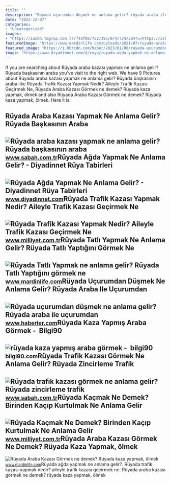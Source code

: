 ```yaml
---
title: ""
description: "Rüyada uçurumdan düşmek ne anlama gelir? rüyada araba ile uçurumdan"
date: "2022-12-07"
categories:
- "Uncategorized"
images:
- "https://iasbh.tmgrup.com.tr/f4af08/752/395/0/4/724/384?u=https://isbh.tmgrup.com.tr/sbh/2021/08/31/ruyada-araba-kazasi-yapmak-ne-anlama-gelir-ruyada-baskasinin-araba-kazasi-yaptigini-gormek-ne-demek-1630405746401.jpg"
featuredImage: "https://www.mardinlife.com/uploads/2021/07/ruyada-araba-kazasi-gormek-ne-demek-ruyada-kaza-yapmak-kazada-olmek-kazadan-kurtulmak-ne-anlama-gelir-68556.png?234234.234234"
featured_image: "https://i.hbrcdn.com/haber/2023/01/06/ruyada-ucurumdan-dusmek-ne-anlama-gelir-ruyada-15542478_9702_amp.jpg"
image: "https://www.diyadinnet.com/d/ruya/ruyada-agda-yapmak-ne-anlama-gelir-2994.jpg"
---
```


If you are searching about Rüyada araba kazası yapmak ne anlama gelir? Rüyada başkasının araba you've visit to the right web. We have 9 Pictures about Rüyada araba kazası yapmak ne anlama gelir? Rüyada başkasının araba like Rüyada Trafik Kazası Yapmak Nedir? Aileyle Trafik Kazası Geçirmek Ne, Rüyada Araba Kazası Görmek ne demek? Rüyada kaza yapmak, ölmek and also Rüyada Araba Kazası Görmek ne demek? Rüyada kaza yapmak, ölmek. Here it is:

Rüyada Araba Kazası Yapmak Ne Anlama Gelir? Rüyada Başkasının Araba
-------------------------------------------------------------------

 ![Rüyada araba kazası yapmak ne anlama gelir? Rüyada başkasının araba](https://iasbh.tmgrup.com.tr/f4af08/752/395/0/4/724/384?u=https://isbh.tmgrup.com.tr/sbh/2021/08/31/ruyada-araba-kazasi-yapmak-ne-anlama-gelir-ruyada-baskasinin-araba-kazasi-yaptigini-gormek-ne-demek-1630405746401.jpg) <small>www.sabah.com.tr</small>Rüyada Ağda Yapmak Ne Anlama Gelir? - Diyadinnet Rüya Tabirleri
---------------------------------------------------------------

 ![Rüyada Ağda Yapmak Ne Anlama Gelir? - Diyadinnet Rüya Tabirleri](https://www.diyadinnet.com/d/ruya/ruyada-agda-yapmak-ne-anlama-gelir-2994.jpg) <small>www.diyadinnet.com</small>Rüyada Trafik Kazası Yapmak Nedir? Aileyle Trafik Kazası Geçirmek Ne
--------------------------------------------------------------------

 ![Rüyada Trafik Kazası Yapmak Nedir? Aileyle Trafik Kazası Geçirmek Ne](https://i2.milimaj.com/i/milliyet/75/0x0/5fa281a85542821e18c01e20.jpg) <small>www.milliyet.com.tr</small>Rüyada Tatlı Yapmak Ne Anlama Gelir? Rüyada Tatlı Yaptığını Görmek Ne
---------------------------------------------------------------------

 ![Rüyada Tatlı Yapmak ne anlama gelir? Rüyada Tatlı Yaptığını görmek ne](https://www.mardinlife.com/uploads/2022/05/15/ruyada-tatli-yapmak-ne-anlama-gelir-ruyada-tatli-yaptigini-gormek-ne-demek-100196.png?234234.234234) <small>www.mardinlife.com</small>Rüyada Uçurumdan Düşmek Ne Anlama Gelir? Rüyada Araba Ile Uçurumdan
-------------------------------------------------------------------

 ![Rüyada uçurumdan düşmek ne anlama gelir? Rüyada araba ile uçurumdan](https://i.hbrcdn.com/haber/2023/01/06/ruyada-ucurumdan-dusmek-ne-anlama-gelir-ruyada-15542478_9702_amp.jpg) <small>www.haberler.com</small>Rüyada Kaza Yapmış Araba Görmek - ️ Bilgi90
-------------------------------------------

 ![rüyada kaza yapmış araba görmek - ️ bilgi90](https://cdn.yeniakit.com.tr/images/news/625/ruyada-araba-kazasi-gormek-ruyada-araba-kazasi-yapmak-ne-demek-h1612780639-370459.jpg) <small>bilgi90.com</small>Rüyada Trafik Kazası Görmek Ne Anlama Gelir? Rüyada Zincirleme Trafik
---------------------------------------------------------------------

 ![Rüyada trafik kazası görmek ne anlama gelir? Rüyada zincirleme trafik](https://iasbh.tmgrup.com.tr/7174c3/752/395/16/0/824/424?u=https://isbh.tmgrup.com.tr/sbh/2021/09/13/ruyada-trafik-kazasi-gormek-ne-anlama-gelir-ruyada-trafik-kazasi-yapmak-ne-demek-1631518508475.jpg) <small>www.sabah.com.tr</small>Rüyada Kaçmak Ne Demek? Birinden Kaçıp Kurtulmak Ne Anlama Gelir
----------------------------------------------------------------

 ![Rüyada Kaçmak Ne Demek? Birinden Kaçıp Kurtulmak Ne Anlama Gelir](https://image.milimaj.com/i/milliyet/75/0x0/5f3c30355542841058d721ee.jpg) <small>www.milliyet.com.tr</small>Rüyada Araba Kazası Görmek Ne Demek? Rüyada Kaza Yapmak, ölmek
--------------------------------------------------------------

 ![Rüyada Araba Kazası Görmek ne demek? Rüyada kaza yapmak, ölmek](https://www.mardinlife.com/uploads/2021/07/ruyada-araba-kazasi-gormek-ne-demek-ruyada-kaza-yapmak-kazada-olmek-kazadan-kurtulmak-ne-anlama-gelir-68556.png?234234.234234) <small>www.mardinlife.com</small>Rüyada ağda yapmak ne anlama gelir?. Rüyada trafik kazası yapmak nedir? aileyle trafik kazası geçirmek ne. Rüyada araba kazası görmek ne demek? rüyada kaza yapmak, ölmek
